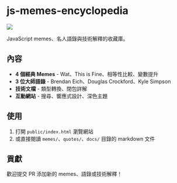 # js-memes-encyclopedia

![](https://storage.meteor.today/image/68cbb954b1132fe3d727ab29.png)

JavaScript memes、名人語錄與技術解釋的收藏庫。

## 內容

- **4 個經典 Memes** - Wat、This is Fine、相等性比較、變數提升
- **3 位大師語錄** - Brendan Eich、Douglas Crockford、Kyle Simpson
- **技術文檔** - 類型轉換、閉包詳解
- **互動網站** - 搜尋、響應式設計、深色主題

## 使用

1. 打開 `public/index.html` 瀏覽網站
2. 或直接閱讀 `memes/`、`quotes/`、`docs/` 目錄的 markdown 文件

## 貢獻

歡迎提交 PR 添加新的 memes、語錄或技術解釋！
